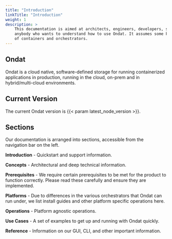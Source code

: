 ```yaml
---
title: "Introduction"
linkTitle: "Introduction"
weight: 1
description: >
    This documentation is aimed at architects, engineers, developers, sysadmins and
    anybody who wants to understand how to use Ondat. It assumes some knowledge
    of containers and orchestrators.
---
```


## Ondat

Ondat is a cloud native, software-defined storage for running containerized
applications in production, running in the cloud, on-prem and in
hybrid/multi-cloud environments.

## Current Version

The current Ondat version is {{< param latest_node_version >}}.

## Sections

Our documentation is arranged into sections, accessible from the navigation bar
on the left.

**Introduction** - Quickstart and support information.

**Concepts** - Architectural and deep technical information.

**Prerequisites** - We require certain prerequisites to be met for the product to function
correctly. Please read these carefully and ensure they are implemented.

**Platforms** - Due to differences in the various orchestrators that Ondat can run under,
we list install guides and other platform specific operations here.

**Operations** - Platform agnostic operations.

**Use Cases** - A set of examples to get up and running with Ondat quickly.

**Reference** - Information on our GUI, CLI, and other important information.

